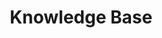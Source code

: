 ---
title: "Knowledge Base"
description: "This is a collection of information that might prove useful to myself or others in the future."
---